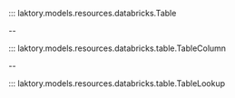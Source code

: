 ::: laktory.models.resources.databricks.Table

--

::: laktory.models.resources.databricks.table.TableColumn

--

::: laktory.models.resources.databricks.table.TableLookup

